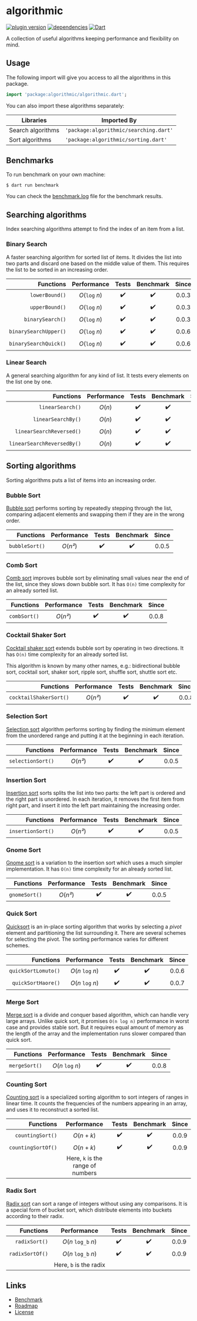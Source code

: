 # algorithmic

[![plugin version](https://img.shields.io/pub/v/algorithmic?label=pub)](https://pub.dev/packages/algorithmic)
[![dependencies](https://img.shields.io/librariesio/release/pub/algorithmic?label=dependencies)](https://github.com/dipu-bd/algorithmic/-/blob/master/pubspec.yaml)
[![Dart](https://github.com/dipu-bd/algorithmic/actions/workflows/dart.yml/badge.svg)](https://github.com/dipu-bd/algorithmic/actions/workflows/dart.yml)

A collection of useful algorithms keeping performance and flexibility on mind.

## Usage

The following import will give you access to all the algorithms in this package.

```dart
import 'package:algorithmic/algorithmic.dart';
```

You can also import these algorithms separately:

| Libraries         | Imported By                            |
| ----------------- | -------------------------------------- |
| Search algorithms | `'package:algorithmic/searching.dart'` |
| Sort algorithms   | `'package:algorithmic/sorting.dart'`   |

<!-- ⌛ ✔️ ❌ -->

## Benchmarks

To run benchmark on your own machine:

```
$ dart run benchmark
```

You can check the [benchmark.log](https://github.com/dipu-bd/algorithmic/blob/master/benchmark.log) file for the benchmark results.

## Searching algorithms

Index searching algorithms attempt to find the index of an item from a list.

### Binary Search

A faster searching algorithm for sorted list of items. It divides the list into two parts and discard one based on the middle value of them. This requires the list to be sorted in an increasing order.

|             Functions |  Performance   | Tests | Benchmark | Since |
| --------------------: | :------------: | :---: | :-------: | :---: |
|        `lowerBound()` | _O_(`log` _n_) |  ✔️   |    ✔️     | 0.0.3 |
|        `upperBound()` | _O_(`log` _n_) |  ✔️   |    ✔️     | 0.0.3 |
|      `binarySearch()` | _O_(`log` _n_) |  ✔️   |    ✔️     | 0.0.3 |
| `binarySearchUpper()` | _O_(`log` _n_) |  ✔️   |    ✔️     | 0.0.6 |
| `binarySearchQuick()` | _O_(`log` _n_) |  ✔️   |    ✔️     | 0.0.6 |

### Linear Search

A general searching algorithm for any kind of list. It tests every elements on the list one by one.

|                  Functions | Performance | Tests | Benchmark | Since |
| -------------------------: | :---------: | :---: | :-------: | :---: |
|           `linearSearch()` |  _O_(_n_)   |  ✔️   |    ✔️     | 0.0.1 |
|         `linearSearchBy()` |  _O_(_n_)   |  ✔️   |    ✔️     | 0.0.4 |
|   `linearSearchReversed()` |  _O_(_n_)   |  ✔️   |    ✔️     | 0.0.1 |
| `linearSearchReversedBy()` |  _O_(_n_)   |  ✔️   |    ✔️     | 0.0.4 |

## Sorting algorithms

Sorting algorithms puts a list of items into an increasing order.

### Bubble Sort

[Bubble sort](https://en.wikipedia.org/wiki/Bubble_sort) performs sorting by repeatedly stepping through the list, comparing adjacent elements and swapping them if they are in the wrong order.

|      Functions | Performance | Tests | Benchmark | Since |
| -------------: | :---------: | :---: | :-------: | :---: |
| `bubbleSort()` |  _O_(_n²_)  |  ✔️   |    ✔️     | 0.0.5 |

### Comb Sort

[Comb sort](https://en.wikipedia.org/wiki/Comb_sort) improves bubble sort by eliminating small values near the end of the list, since they slows down bubble sort. It has `O(n)` time complexity for an already sorted list.

|    Functions | Performance | Tests | Benchmark | Since |
| -----------: | :---------: | :---: | :-------: | :---: |
| `combSort()` |  _O_(_n²_)  |  ✔️   |    ✔️     | 0.0.8 |

### Cocktail Shaker Sort

[Cocktail shaker sort](https://en.wikipedia.org/wiki/Cocktail_shaker_sort) extends bubble sort by operating in two directions. It has `O(n)` time complexity for an already sorted list.

This algorithm is known by many other names, e.g.: bidirectional bubble sort, cocktail sort, shaker sort, ripple sort, shuffle sort, shuttle sort etc.

|              Functions | Performance | Tests | Benchmark | Since |
| ---------------------: | :---------: | :---: | :-------: | :---: |
| `cocktailShakerSort()` |  _O_(_n²_)  |  ✔️   |    ✔️     | 0.0.8 |

### Selection Sort

[Selection sort](https://en.wikipedia.org/wiki/Selection_sort) algorithm performs sorting by finding the minimum element from the unordered range and putting it at the beginning in each iteration.

|         Functions | Performance | Tests | Benchmark | Since |
| ----------------: | :---------: | :---: | :-------: | :---: |
| `selectionSort()` |  _O_(_n²_)  |  ✔️   |    ✔️     | 0.0.5 |

### Insertion Sort

[Insertion sort](https://en.wikipedia.org/wiki/Insertion_sort) sorts splits the list into two parts: the left part is ordered and the right part is unordered. In each iteration, it removes the first item from right part, and insert it into the left part maintaining the increasing order.

|         Functions | Performance | Tests | Benchmark | Since |
| ----------------: | :---------: | :---: | :-------: | :---: |
| `insertionSort()` |  _O_(_n²_)  |  ✔️   |    ✔️     | 0.0.5 |

### Gnome Sort

[Gnome sort](https://en.wikipedia.org/wiki/Gnome_sort) is a variation to the insertion sort which uses a much simpler implementation. It has `O(n)` time complexity for an already sorted list.

|     Functions | Performance | Tests | Benchmark | Since |
| ------------: | :---------: | :---: | :-------: | :---: |
| `gnomeSort()` |  _O_(_n²_)  |  ✔️   |    ✔️     | 0.0.5 |

### Quick Sort

[Quicksort](https://en.wikipedia.org/wiki/Quicksort) is an in-place sorting algorithm that works by selecting a _pivot_ element and partitioning the list surrounding it. There are several schemes for selecting the pivot. The sorting performance varies for different schemes.

|           Functions |    Performance     | Tests | Benchmark | Since |
| ------------------: | :----------------: | :---: | :-------: | :---: |
| `quickSortLomuto()` | _O_(_n_ `log` _n_) |  ✔️   |    ✔️     | 0.0.6 |
|  `quickSortHaore()` | _O_(_n_ `log` _n_) |  ✔️   |    ✔️     | 0.0.7 |

### Merge Sort

[Merge sort](https://en.wikipedia.org/wiki/Merge_sort) is a divide and conquer based algorithm, which can handle very large arrays. Unlike quick sort, it promises `O(n log n)` performance in worst case and provides stable sort. But it requires equal amount of memory as the length of the array and the implementation runs slower compared than quick sort.

|     Functions |    Performance     | Tests | Benchmark | Since |
| ------------: | :----------------: | :---: | :-------: | :---: |
| `mergeSort()` | _O_(_n_ `log` _n_) |  ✔️   |    ✔️     | 0.0.8 |

### Counting Sort

[Counting sort](https://en.wikipedia.org/wiki/Counting_sort) is a specialized sorting algorithm to sort integers of ranges in linear time. It counts the frequencies of the numbers appearing in an array, and uses it to reconstruct a sorted list.

|          Functions |            Performance            | Tests | Benchmark | Since |
| -----------------: | :-------------------------------: | :---: | :-------: | :---: |
|   `countingSort()` |          _O_(_n_ + _k_)           |  ✔️   |    ✔️     | 0.0.9 |
| `countingSortOf()` |          _O_(_n_ + _k_)           |  ✔️   |    ✔️     | 0.0.9 |
|                    | Here, `k` is the range of numbers |       |           |       |

### Radix Sort

[Radix sort](https://en.wikipedia.org/wiki/Radix_sort) can sort a range of integers without using any comparisons. It is a special form of bucket sort, which distribute elements into buckets according to their radix.

|       Functions |      Performance       | Tests | Benchmark | Since |
| --------------: | :--------------------: | :---: | :-------: | :---: |
|   `radixSort()` |  _O_(_n_ `log_b` _n_)  |  ✔️   |    ✔️     | 0.0.9 |
| `radixSortOf()` |  _O_(_n_ `log_b` _n_)  |  ✔️   |    ✔️     | 0.0.9 |
|                 | Here, `b` is the radix |       |           |       |

## Links

- [Benchmark](https://github.com/dipu-bd/algorithmic/blob/master/benchmark.log)
- [Roadmap](https://github.com/dipu-bd/algorithmic/blob/master/ROADMAP.md)
- [License](https://github.com/dipu-bd/algorithmic/blob/master/LICENSE)
